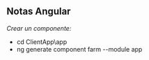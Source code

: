 ## Notas Angular

*Crear un componente:*

- cd ClientApp\app
- ng generate component farm --module app

